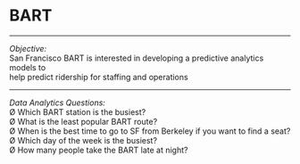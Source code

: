 # BART
<hr>

*Objective:* <br>
San Francisco BART is interested in developing a predictive analytics models to <br>
help predict ridership for staffing and operations <br>

<hr>

*Data Analytics Questions:* <br>
Ø Which BART station is the busiest? <br>
Ø What is the least popular BART route? <br>
Ø When is the best time to go to SF from Berkeley if you want to find a seat? <br>
Ø Which day of the week is the busiest? <br>
Ø How many people take the BART late at night? <br>
